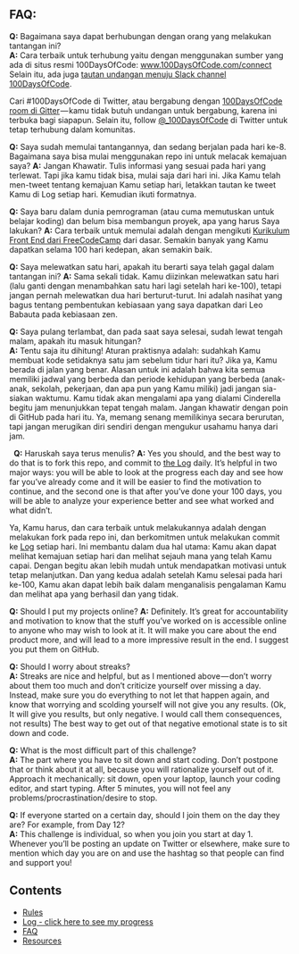 ## FAQ:
  **Q:** Bagaimana saya dapat berhubungan dengan orang yang melakukan tantangan ini?  
  **A:** Cara terbaik untuk terhubung yaitu dengan menggunakan sumber yang ada di situs resmi 100DaysOfCode:
  www.100DaysOfCode.com/connect
  Selain itu, ada juga [tautan undangan menuju Slack channel 100DaysOfCode](https://join.slack.com/t/100xcode/shared_invite/enQtNzQwMzIwMzQxODc5LWQwMjU5Mjg0N2ZiMzIzYzJiZmE0YjNiYTBiZDBjNjlkNjBmMTYxNDBmNmE2YmE2YzY4NTgzY2Y5NDQxNWY5ZDM).

 Cari #100DaysOfCode di Twitter, atau bergabung dengan [100DaysOfCode room di Gitter](https://gitter.im/Kallaway/100DaysOfCode) — kamu tidak butuh undangan untuk bergabung, karena ini terbuka bagi siapapun. Selain itu, follow [@_100DaysOfCode](https://twitter.com/_100DaysOfCode) di Twitter untuk tetap terhubung dalam komunitas.

  **Q:** Saya sudah memulai tantangannya, dan sedang berjalan pada hari ke-8. Bagaimana saya bisa mulai menggunakan repo ini untuk melacak kemajuan saya?
  **A:** Jangan Khawatir. Tulis informasi yang sesuai pada hari yang terlewat. Tapi jika kamu tidak bisa, mulai saja dari hari ini. Jika Kamu telah men-tweet tentang kemajuan Kamu setiap hari, letakkan tautan ke tweet Kamu di Log setiap hari. Kemudian ikuti formatnya. 

  **Q:** Saya baru dalam dunia pemrograman (atau cuma memutuskan untuk belajar koding) dan belum bisa membangun proyek, apa yang harus Saya lakukan?
  **A:** Cara terbaik untuk memulai adalah dengan mengikuti [Kurikulum Front End dari FreeCodeCamp](https://www.freecodecamp.com/) dari dasar. Semakin banyak yang Kamu dapatkan selama 100 hari kedepan, akan semakin baik.

  **Q:** Saya melewatkan satu hari, apakah itu berarti saya telah gagal dalam tantangan ini?
  **A:** Sama sekali tidak. Kamu diizinkan melewatkan satu hari (lalu ganti dengan menambahkan satu hari lagi setelah hari ke-100), tetapi jangan pernah melewatkan dua hari berturut-turut. Ini adalah nasihat yang bagus tentang pembentukan kebiasaan yang saya dapatkan dari Leo Babauta pada kebiasaan zen.

  **Q:** Saya pulang terlambat, dan pada saat saya selesai, sudah lewat tengah malam, apakah itu masuk hitungan?  
  **A:** Tentu saja itu dihitung! Aturan praktisnya adalah: sudahkah Kamu membuat kode setidaknya satu jam sebelum tidur hari itu? Jika ya, Kamu berada di jalan yang benar.
  Alasan untuk ini adalah bahwa kita semua memiliki jadwal yang berbeda dan periode kehidupan yang berbeda (anak-anak, sekolah, pekerjaan, dan apa pun yang Kamu miliki) jadi jangan sia-siakan waktumu. Kamu tidak akan mengalami apa yang dialami Cinderella begitu jam menunjukkan tepat tengah malam.
  Jangan khawatir dengan poin di GitHub pada hari itu. Ya, memang senang memilikinya secara berurutan, tapi jangan merugikan diri sendiri dengan mengukur usahamu hanya dari jam.  

  

 
  **Q:** Haruskah saya terus menulis?
  **A:** Yes you should, and the best way to do that is to fork this repo, and commit to [the Log](log.md) daily. It’s helpful in two major ways: you will be able to look at the progress each day and see how far you’ve already come and it will be easier to find the motivation to continue, and the second one is that after you’ve done your 100 days, you will be able to analyze your experience better and see what worked and what didn’t.

  Ya, Kamu harus, dan cara terbaik untuk melakukannya adalah dengan melakukan fork pada repo ini, dan berkomitmen untuk melakukan commit ke [Log](log.md) setiap hari. Ini membantu dalam dua hal utama: Kamu akan dapat melihat kemajuan setiap hari dan melihat sejauh mana yang telah Kamu capai. Dengan begitu akan lebih mudah untuk mendapatkan motivasi untuk tetap melanjutkan. Dan yang kedua adalah setelah Kamu selesai pada hari ke-100, Kamu akan dapat lebih baik dalam menganalisis pengalaman Kamu dan melihat apa yang berhasil dan yang tidak.

  **Q:** Should I put my projects online?
  **A:** Definitely. It’s great for accountability and motivation to know that the stuff you’ve worked on is accessible online to anyone who may wish to look at it. It will make you care about the end product more, and will lead to a more impressive result in the end. I suggest you put them on GitHub.

  **Q:** Should I worry about streaks?  
  **A:** Streaks are nice and helpful, but as I mentioned above — don’t worry about them too much and don’t criticize yourself over missing a day. Instead, make sure you do everything to not let that happen again, and know that worrying and scolding yourself will not give you any results. (Ok, It will give you results, but only negative. I would call them consequences, not results) The best way to get out of that negative emotional state is to sit down and code.

  **Q:** What is the most difficult part of this challenge?  
  **A:** The part where you have to sit down and start coding. Don’t postpone that or think about it at all, because you will rationalize yourself out of it. Approach it mechanically: sit down, open your laptop, launch your coding editor, and start typing. After 5 minutes, you will not feel any problems/procrastination/desire to stop.  

  **Q:** If everyone started on a certain day, should I join them on the day they are? For example, from Day 12?  
  **A:** This challenge is individual, so when you join you start at day 1. Whenever you’ll be posting an update on Twitter or elsewhere, make sure to mention which day you are on and use the hashtag so that people can find and support you!  

## Contents
* [Rules](rules.md)
* [Log - click here to see my progress](log.md)
* [FAQ](FAQ.md)
* [Resources](resources.md)
